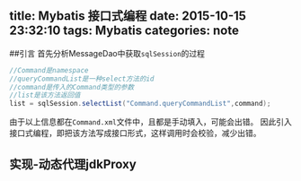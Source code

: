 ﻿title: Mybatis 接口式编程
date: 2015-10-15 23:32:10
tags: Mybatis
categories: note
---

##引言
首先分析MessageDao中获取`sqlSession`的过程
```java
//Command是namespace
//queryCommandList是一种select方法的id
//command是传入的Command类型的参数
//list是该方法返回值
list = sqlSession.selectList("Command.queryCommandList",command);
```
由于以上信息都在`Command.xml`文件中，且都是手动填入，可能会出错。
因此引入接口式编程，即把该方法写成接口形式，这样调用时会校验，减少出错。
<!--more-->

## 实现-动态代理jdkProxy





